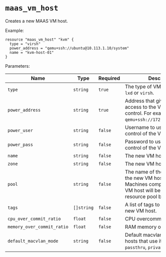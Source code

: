 
# `maas_vm_host`

Creates a new MAAS VM host.

Example:

```hcl
resource "maas_vm_host" "kvm" {
  type = "virsh"
  power_address = "qemu+ssh://ubuntu@10.113.1.10/system"
  name = "kvm-host-01"
}
```

Parameters:

| Name | Type | Required | Description
| ---- | ---- | -------- | -----------
| `type` | `string` | `true` | The type of VM host to create: `lxd` or `virsh`.
| `power_address` | `string` | `true` | Address that gives MAAS access to the VM host power control. For example: `qemu+ssh://172.16.99.2/system`.
| `power_user` | `string` | `false` | Username to use for power control of the VM host.
| `power_pass` | `string` | `false` | Password to use for power control of the VM host.
| `name` | `string` | `false` | The new VM host name.
| `zone` | `string` | `false` | The new VM host zone.
| `pool` | `string` | `false` | The name of the resource pool the new VM host will belong to. Machines composed from this VM host will be assigned to this resource pool by default.
| `tags` | `[]string` | `false` | A list of tags to assign to the new VM host.
| `cpu_over_commit_ratio` | `float` | `false` | CPU overcommit ratio.
| `memory_over_commit_ratio` | `float` | `false` | RAM memory overcommit ratio.
| `default_macvlan_mode` | `string` | `false` |  Default macvlan mode for VM hosts that use it: `bridge`, `passthru`, `private`, `vepa`.
